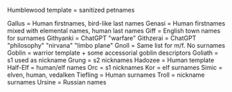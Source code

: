 Humblewood template = sanitized petnames

Gallus = Human firstnames, bird-like last names
Genasi = Human firstnames mixed with elemental names, human last names
Giff = English town names for surnames
Githyanki = ChatGPT "warfare"
Githzerai = ChatGPT "philosophy" "nirvana" "limbo plane"
Gnoll = Same list for m/f. No surnames
Goblin = warrior template + some accessorial goblin descriptors
Goliath = s1 used as nickname
Grung = s2 nicknames
Hadozee = Human template
Half-Elf = human/elf names
Orc = s1 nicknames
Kor = elf surnames
Simic = elven, human, vedalken
Tiefling = Human surnames
Troll = nickname surnames
Ursine = Russian names